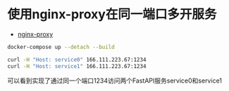 # 使用nginx-proxy在同一端口多开服务

- [nginx-proxy](https://github.com/nginx-proxy/nginx-proxy)

```sh
docker-compose up --detach --build
```

```sh
curl -H "Host: service0" 166.111.223.67:1234
curl -H "Host: service1" 166.111.223.67:1234
```

可以看到实现了通过同一个端口1234访问两个FastAPI服务service0和service1
